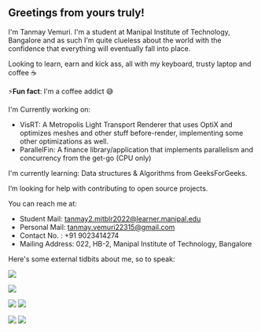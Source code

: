 ## Greetings from yours truly!

I'm Tanmay Vemuri. I'm a student at Manipal Institute of Technology, Bangalore and as such I'm quite clueless about the world with the confidence that everything will eventually fall into place.

Looking to learn, earn and kick ass, all with my keyboard, trusty laptop and coffee ☕

⚡**Fun fact**: I'm a coffee addict 😅

I'm Currently working on:
  - VisRT: A Metropolis Light Transport Renderer that uses OptiX and optimizes meshes and other stuff before-render, implementing some other optimizations as well.
  - ParallelFin: A finance library/application that implements parallelism and concurrency from the get-go (CPU only)  
  
I'm currently learning: Data structures & Algorithms from GeeksForGeeks.

I’m looking for help with contributing to open source projects.

You can reach me at:
  - Student Mail: tanmay2.mitblr2022@learner.manipal.edu
  - Personal Mail: tanmay.vemuri22315@gmail.com
  - Contact No. : +91 9023414274
  - Mailing Address: 022, HB-2, Manipal Institute of Technology, Bangalore

Here's some external tidbits about me, so to speak:

![](https://www.codewars.com/users/randomaccessvemuri_/badges/large)


![](http://github-profile-summary-cards.vercel.app/api/cards/profile-details?username=randomaccessvemuri&theme=tokyonight)

![](http://github-profile-summary-cards.vercel.app/api/cards/repos-per-language?username=randomaccessvemuri&theme=tokyonight) ![](http://github-profile-summary-cards.vercel.app/api/cards/most-commit-language?username=randomaccessvemuri&theme=tokyonight)

![](http://github-profile-summary-cards.vercel.app/api/cards/stats?username=randomaccessvemuri&theme=tokyonight)
![](http://github-profile-summary-cards.vercel.app/api/cards/productive-time?username=randomaccessvemuri&theme=tokyonight&utcOffset=8)
